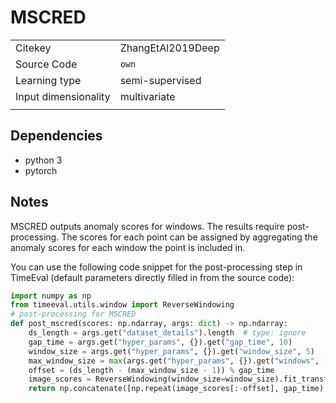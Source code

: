 # MSCRED

|||
| :--- | :--- |
| Citekey | ZhangEtAl2019Deep |
| Source Code | `own` |
| Learning type | semi-supervised |
| Input dimensionality | multivariate |
|||

## Dependencies

- python 3
- pytorch

## Notes

MSCRED outputs anomaly scores for windows.
The results require post-processing.
The scores for each point can be assigned by aggregating the anomaly scores for each window the point is included in.

You can use the following code snippet for the post-processing step in TimeEval (default parameters directly filled in from the source code):

<!--BEGIN:timeeval-post-->
```python
import numpy as np
from timeeval.utils.window import ReverseWindowing
# post-processing for MSCRED
def post_mscred(scores: np.ndarray, args: dict) -> np.ndarray:
    ds_length = args.get("dataset_details").length  # type: ignore
    gap_time = args.get("hyper_params", {}).get("gap_time", 10)
    window_size = args.get("hyper_params", {}).get("window_size", 5)
    max_window_size = max(args.get("hyper_params", {}).get("windows", [10, 30, 60]))
    offset = (ds_length - (max_window_size - 1)) % gap_time
    image_scores = ReverseWindowing(window_size=window_size).fit_transform(scores)
    return np.concatenate([np.repeat(image_scores[:-offset], gap_time), image_scores[-offset:]])
```
<!--END:timeeval-post-->
